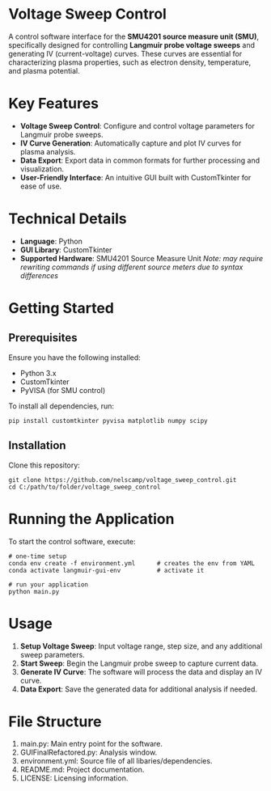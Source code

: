# Voltage Sweep Control
A control software interface for the **SMU4201 source measure unit (SMU)**, specifically designed for controlling **Langmuir probe voltage sweeps** and generating IV (current-voltage) curves. These curves are essential for characterizing plasma properties, such as electron density, temperature, and plasma potential.

# Key Features
 - **Voltage Sweep Control**: Configure and control voltage parameters for Langmuir probe sweeps.
 - **IV Curve Generation**: Automatically capture and plot IV curves for plasma analysis.
 - **Data Export**: Export data in common formats for further processing and visualization.
 - **User-Friendly Interface**: An intuitive GUI built with CustomTkinter for ease of use.

# Technical Details
 - **Language**: Python
 - **GUI Library**: CustomTkinter
 - **Supported Hardware**: SMU4201 Source Measure Unit
*Note: may require rewriting commands if using different source meters due to syntax differences*

# Getting Started
## Prerequisites
Ensure you have the following installed:
 - Python 3.x
 - CustomTkinter
 - PyVISA (for SMU control)

To install all dependencies, run:
```
pip install customtkinter pyvisa matplotlib numpy scipy
```

## Installation
Clone this repository:
```
git clone https://github.com/nelscamp/voltage_sweep_control.git
cd C:/path/to/folder/voltage_sweep_control
```

# Running the Application
To start the control software, execute:
```
# one-time setup
conda env create -f environment.yml      # creates the env from YAML
conda activate langmuir-gui-env          # activate it

# run your application
python main.py
```

# Usage
1. **Setup Voltage Sweep**: Input voltage range, step size, and any additional sweep parameters.
2. **Start Sweep**: Begin the Langmuir probe sweep to capture current data.
3. **Generate IV Curve**: The software will process the data and display an IV curve.
4. **Data Export**: Save the generated data for additional analysis if needed.

# File Structure
1. main.py: Main entry point for the software.
2. GUIFinalRefactored.py: Analysis window.
3. environment.yml: Source file of all libaries/dependencies.
4. README.md: Project documentation.
5. LICENSE: Licensing information.
